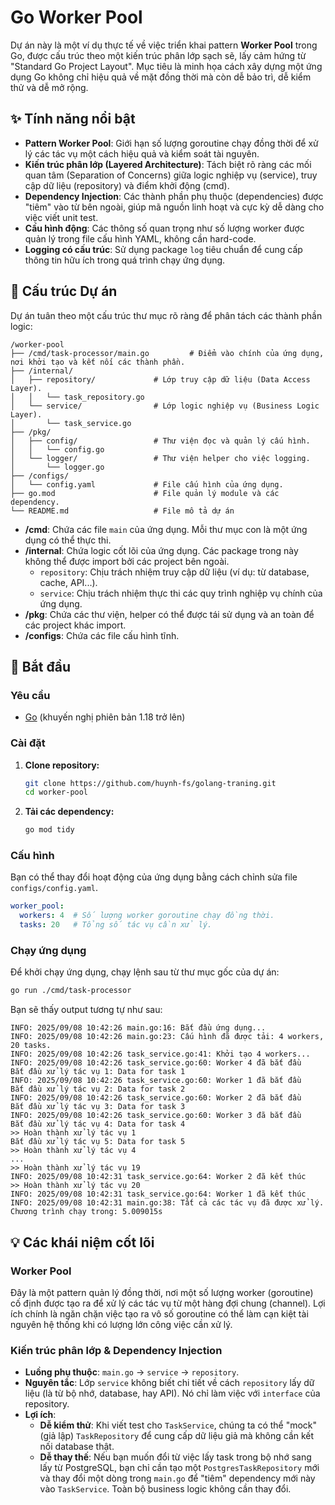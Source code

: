 # Go Worker Pool

Dự án này là một ví dụ thực tế về việc triển khai pattern **Worker Pool** trong Go, được cấu trúc theo một kiến trúc phân lớp sạch sẽ, lấy cảm hứng từ "Standard Go Project Layout". Mục tiêu là minh họa cách xây dựng một ứng dụng Go không chỉ hiệu quả về mặt đồng thời mà còn dễ bảo trì, dễ kiểm thử và dễ mở rộng.

## ✨ Tính năng nổi bật

- **Pattern Worker Pool**: Giới hạn số lượng goroutine chạy đồng thời để xử lý các tác vụ một cách hiệu quả và kiểm soát tài nguyên.
- **Kiến trúc phân lớp (Layered Architecture)**: Tách biệt rõ ràng các mối quan tâm (Separation of Concerns) giữa logic nghiệp vụ (service), truy cập dữ liệu (repository) và điểm khởi động (cmd).
- **Dependency Injection**: Các thành phần phụ thuộc (dependencies) được "tiêm" vào từ bên ngoài, giúp mã nguồn linh hoạt và cực kỳ dễ dàng cho việc viết unit test.
- **Cấu hình động**: Các thông số quan trọng như số lượng worker được quản lý trong file cấu hình YAML, không cần hard-code.
- **Logging có cấu trúc**: Sử dụng package `log` tiêu chuẩn để cung cấp thông tin hữu ích trong quá trình chạy ứng dụng.

## 📂 Cấu trúc Dự án

Dự án tuân theo một cấu trúc thư mục rõ ràng để phân tách các thành phần logic:

```
/worker-pool
├── /cmd/task-processor/main.go         # Điểm vào chính của ứng dụng, nơi khởi tạo và kết nối các thành phần.
├── /internal/
│   ├── repository/             # Lớp truy cập dữ liệu (Data Access Layer).
│   │   └── task_repository.go
│   └── service/                # Lớp logic nghiệp vụ (Business Logic Layer).
│       └── task_service.go
├── /pkg/
│   ├── config/                 # Thư viện đọc và quản lý cấu hình.
│   │   └── config.go
│   └── logger/                 # Thư viện helper cho việc logging.
│       └── logger.go
├── /configs/
│   └── config.yaml             # File cấu hình của ứng dụng.
├── go.mod                      # File quản lý module và các dependency.
└── README.md                   # File mô tả dự án
```

- **/cmd**: Chứa các file `main` của ứng dụng. Mỗi thư mục con là một ứng dụng có thể thực thi.
- **/internal**: Chứa logic cốt lõi của ứng dụng. Các package trong này không thể được import bởi các project bên ngoài.
  - `repository`: Chịu trách nhiệm truy cập dữ liệu (ví dụ: từ database, cache, API...).
  - `service`: Chịu trách nhiệm thực thi các quy trình nghiệp vụ chính của ứng dụng.
- **/pkg**: Chứa các thư viện, helper có thể được tái sử dụng và an toàn để các project khác import.
- **/configs**: Chứa các file cấu hình tĩnh.

## 🚀 Bắt đầu

### Yêu cầu

- [Go](https://golang.org/dl/) (khuyến nghị phiên bản 1.18 trở lên)

### Cài đặt

1.  **Clone repository:**
    ```bash
    git clone https://github.com/huynh-fs/golang-traning.git
    cd worker-pool
    ```

2.  **Tải các dependency:**
    ```bash
    go mod tidy
    ```

### Cấu hình

Bạn có thể thay đổi hoạt động của ứng dụng bằng cách chỉnh sửa file `configs/config.yaml`.

```yaml
worker_pool:
  workers: 4  # Số lượng worker goroutine chạy đồng thời.
  tasks: 20   # Tổng số tác vụ cần xử lý.
```

### Chạy ứng dụng

Để khởi chạy ứng dụng, chạy lệnh sau từ thư mục gốc của dự án:

```bash
go run ./cmd/task-processor
```

Bạn sẽ thấy output tương tự như sau:

```
INFO: 2025/09/08 10:42:26 main.go:16: Bắt đầu ứng dụng...
INFO: 2025/09/08 10:42:26 main.go:23: Cấu hình đã được tải: 4 workers, 20 tasks.
INFO: 2025/09/08 10:42:26 task_service.go:41: Khởi tạo 4 workers...
INFO: 2025/09/08 10:42:26 task_service.go:60: Worker 4 đã bắt đầu
Bắt đầu xử lý tác vụ 1: Data for task 1
INFO: 2025/09/08 10:42:26 task_service.go:60: Worker 1 đã bắt đầu
Bắt đầu xử lý tác vụ 2: Data for task 2
INFO: 2025/09/08 10:42:26 task_service.go:60: Worker 2 đã bắt đầu
Bắt đầu xử lý tác vụ 3: Data for task 3
INFO: 2025/09/08 10:42:26 task_service.go:60: Worker 3 đã bắt đầu
Bắt đầu xử lý tác vụ 4: Data for task 4
>> Hoàn thành xử lý tác vụ 1
Bắt đầu xử lý tác vụ 5: Data for task 5
>> Hoàn thành xử lý tác vụ 4
...
>> Hoàn thành xử lý tác vụ 19
INFO: 2025/09/08 10:42:31 task_service.go:64: Worker 2 đã kết thúc
>> Hoàn thành xử lý tác vụ 20
INFO: 2025/09/08 10:42:31 task_service.go:64: Worker 1 đã kết thúc
INFO: 2025/09/08 10:42:31 main.go:38: Tất cả các tác vụ đã được xử lý.
Chương trình chạy trong: 5.009015s
```

## 💡 Các khái niệm cốt lõi

### Worker Pool

Đây là một pattern quản lý đồng thời, nơi một số lượng worker (goroutine) cố định được tạo ra để xử lý các tác vụ từ một hàng đợi chung (channel). Lợi ích chính là ngăn chặn việc tạo ra vô số goroutine có thể làm cạn kiệt tài nguyên hệ thống khi có lượng lớn công việc cần xử lý.

### Kiến trúc phân lớp & Dependency Injection

- **Luồng phụ thuộc**: `main.go` -> `service` -> `repository`.
- **Nguyên tắc**: Lớp `service` không biết chi tiết về cách `repository` lấy dữ liệu (là từ bộ nhớ, database, hay API). Nó chỉ làm việc với `interface` của repository.
- **Lợi ích**:
  - **Dễ kiểm thử**: Khi viết test cho `TaskService`, chúng ta có thể "mock" (giả lập) `TaskRepository` để cung cấp dữ liệu giả mà không cần kết nối database thật.
  - **Dễ thay thế**: Nếu bạn muốn đổi từ việc lấy task trong bộ nhớ sang lấy từ PostgreSQL, bạn chỉ cần tạo một `PostgresTaskRepository` mới và thay đổi một dòng trong `main.go` để "tiêm" dependency mới này vào `TaskService`. Toàn bộ business logic không cần thay đổi.